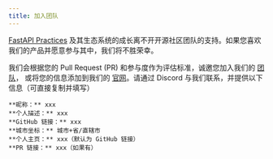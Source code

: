 ```yaml
---
title: 加入团队
---
```


[FastAPI Practices](https://github.com/fastapi-practices) 及其生态系统的成长离不开开源社区团队的支持。如果您喜欢我们的产品并愿意参与其中，我们将不胜荣幸。

我们会根据您的 Pull Request (PR)
和参与度作为评估标准，诚邀您加入我们的 [团队](https://github.com/orgs/fastapi-practices/people)，
或将您的信息添加到我们的 [官网](./team.md)。请通过 Discord 与我们联系，并提供以下信息（可直接复制并填写）

```
**昵称：** xxx
**个人描述：** xxx
**GitHub 链接：** xxx
**城市坐标：** 城市+省/直辖市
**个人主页：** xxx（默认为 GitHub 链接）
**PR 链接：** xxx（如果有）
```
